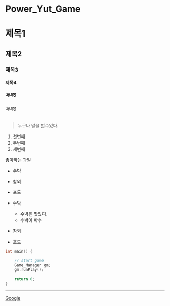 # Power_Yut_Game

# 제목1 
## 제목2
### 제목3
#### 제목4
##### 제목5
###### 제목6

> 누구나 말을 할수있다.


1. 첫번째
1. 두번째
1. 세번째

좋아하는 과일

* 수박 
* 참외
* 포도

* 수박
  * 수박은 맛있다.
  * 수박이 박수 
* 참외
* 포도

``` c++ 
int main() {

	// start game
	Game_Manager gm;
	gm.runPlay();

	return 0;
}
```

***


[Google](https://google.com)
